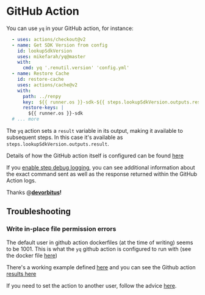 # GitHub Action

You can use `yq` in your GitHub action, for instance:

```yaml
  - uses: actions/checkout@v2
  - name: Get SDK Version from config
    id: lookupSdkVersion
    uses: mikefarah/yq@master
    with:
      cmd: yq '.renutil.version' 'config.yml'
  - name: Restore Cache
    id: restore-cache
    uses: actions/cache@v2
    with:
      path: ../renpy
      key:  ${{ runner.os }}-sdk-${{ steps.lookupSdkVersion.outputs.result }}
      restore-keys: |
        ${{ runner.os }}-sdk
  # ... more
```

The `yq` action sets a `result` variable in its output, making it available to subsequent steps. In this case it's available as `steps.lookupSdkVersion.outputs.result`.

Details of how the GitHub action itself is configured can be found [here](https://github.com/mikefarah/yq/issues/844#issuecomment-856700574)

If you [enable step debug logging](https://docs.github.com/en/actions/managing-workflow-runs/enabling-debug-logging#enabling-step-debug-logging), you can see additional information about the exact command sent as well as the response returned within the GitHub Action logs.

Thanks @[**devorbitus**](https://github.com/devorbitus)**!**


## Troubleshooting

### Write in-place file permission errors
The default user in github action dockerfiles (at the time of writing) seems to be 1001. This is what the `yq` github action is configured to run with (see the docker file [here](https://github.com/mikefarah/yq/blob/master/github-action/Dockerfile))

There's a working example defined [here](https://github.com/mikefarah/yq/blob/master/.github/workflows/test-yq.yml) and you can see the Github action [results here](https://github.com/mikefarah/yq/actions/workflows/test-yq.yml)

If you need to set the action to another user, follow the advice [here](https://stackoverflow.com/questions/58955666/how-to-set-the-docker-user-in-github-actions).


